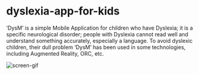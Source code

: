 # dyslexia-app-for-kids
‘DysM’ is a simple Mobile Application for children who have Dyslexia; it is a specific neurological disorder; people with Dyslexia cannot read well and understand something accurately, especially a language. To avoid dyslexic children, their dull problem ‘DysM’ has been used in some technologies, including Augmented Reality, ORC, etc.

![screen-gif](https://github.com/Mahesh-Abeykoon/dyslexia-app-for-kids/edit/master/more_screen.gif)
